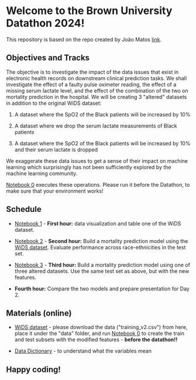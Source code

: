 # Welcome to the Brown University Datathon 2024!
This repository is based on the repo created by João Matos [link](https://github.com/joamats/mit-brown-datathon).

## Objectives and Tracks

The objective is to investigate the impact of the data issues that exist in electronic health records on downstream clinical prediction tasks. We shall investigate the effect of a faulty pulse oximeter reading, the effect of a missing serum lactate level, and the effect of the combination of the two on mortality prediction in the hospital. We will be creating 3 "altered" datasets in addition to the original WiDS dataset:

1. A dataset where the SpO2 of the Black patients will be increased by 10%

2. A dataset where we drop the serum lactate measurements of Black patients

3. A dataset where the SpO2 of the Black patients will be increased by 10% and their serum lactate is dropped


We exaggerate these data issues to get a sense of their impact on machine learning which surprisingly has not been sufficiently explored by the machine learning community.

[Notebook 0](https://github.com/joamats/mit-brown-datathon/blob/master/0_datasets.ipynb) executes these operations. Please run it before the Datathon, to make sure that your environment works!

## Schedule

* [Notebook 1](https://github.com/joamats/mit-brown-datathon/blob/master/1_eda.ipynb) - **First hour:** data visualization and table one of the WiDS dataset. 
  
* [Notebook 2](https://github.com/joamats/mit-brown-datathon/blob/master/2_baseline_models.ipynb) - **Second hour:** Build a mortality prediction model using the [WiDS dataset](https://physionet.org/content/widsdatathon2020/1.0.0/). Evaluate performance across race-ethnicities in the test set. 
  
* [Notebook 3](https://github.com/joamats/mit-brown-datathon/blob/master/3_biased_models.ipynb) - **Third hour:** Build a mortality prediction model using one of three altered datasets. Use the same test set as above, but with the new features. 

* **Fourth hour:** Compare the two models and prepare presentation for Day 2.


## Materials (online)

* [WiDS dataset](https://physionet.org/content/widsdatathon2020/1.0.0/) - please download the data ("training_v2.csv") from here, place it under the "data" folder, and run [Notebook 0](https://github.com/joamats/mit-brown-datathon/blob/master/0_datasets.ipynb) to create the train and test subsets with the modified features - **before the datathon!!**

* [Data Dictionary](https://physionet.org/content/widsdatathon2020/1.0.0/data/WiDS_Datathon_2020_Dictionary.csv) - to understand what the variables mean


## Happy coding!


